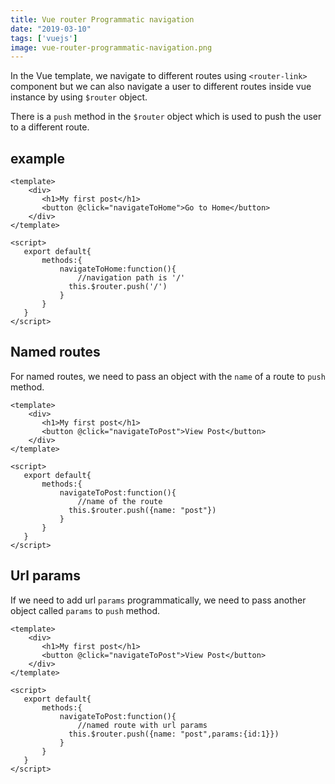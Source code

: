 ```yaml
---
title: Vue router Programmatic navigation
date: "2019-03-10"
tags: ['vuejs']
image: vue-router-programmatic-navigation.png
---
```


In the Vue template, we navigate to different routes using `<router-link>` component but we can also navigate a user to different routes inside vue instance by using `$router` object.

There is a `push` method in the `$router` object which is used to push the user to a different route.

## example

```html{4,12-13}
<template>
    <div>
       <h1>My first post</h1>
       <button @click="navigateToHome">Go to Home</button>
    </div>
</template>

<script>
   export default{
       methods:{
           navigateToHome:function(){
               //navigation path is '/'
             this.$router.push('/')
           }
       }
   }
</script>
```

## Named routes

For named routes, we need to pass an object with the `name` of a route to `push` method.

```html{4,12-13}
<template>
    <div>
       <h1>My first post</h1>
       <button @click="navigateToPost">View Post</button>
    </div>
</template>

<script>
   export default{
       methods:{
           navigateToPost:function(){
               //name of the route
             this.$router.push({name: "post"})
           }
       }
   }
</script>
```

## Url params

If we need to add url `params` programmatically, we need to pass another object called `params` to `push` method.


```html{4,12-13}
<template>
    <div>
       <h1>My first post</h1>
       <button @click="navigateToPost">View Post</button>
    </div>
</template>

<script>
   export default{
       methods:{
           navigateToPost:function(){
               //named route with url params
             this.$router.push({name: "post",params:{id:1}})
           }
       }
   }
</script>
```